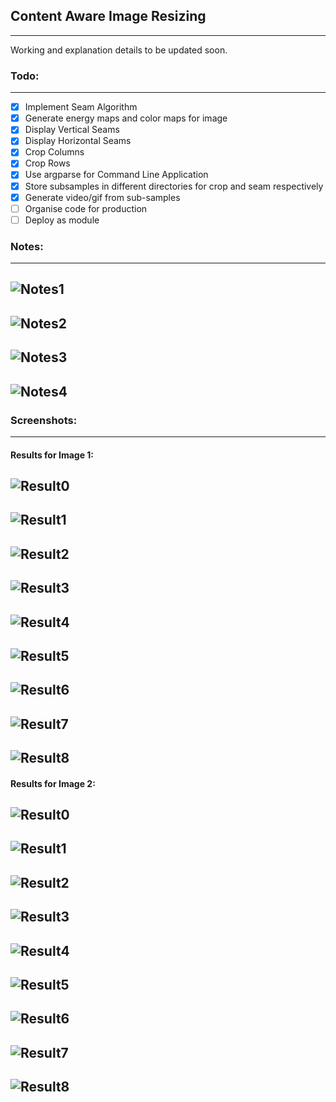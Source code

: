 ## Content Aware Image Resizing
-------------------------------

Working and explanation details to be updated soon.  

### Todo:
---------

- [x] Implement Seam Algorithm
- [x] Generate energy maps and color maps for image
- [x] Display Vertical Seams 
- [x] Display Horizontal Seams 
- [x] Crop Columns 
- [x] Crop Rows 
- [x] Use argparse for Command Line Application 
- [x] Store subsamples in different directories for crop and seam respectively 
- [x] Generate video/gif from sub-samples 
- [ ] Organise code for production
- [ ] Deploy as module

### Notes:
---------

## ![Notes1](https://cdn.rawgit.com/avidLearnerInProgress/pyCAIR/06ce7c6e/notes/notes1.png)  
## ![Notes2](https://cdn.rawgit.com/avidLearnerInProgress/pyCAIR/06ce7c6e/notes/notes2.png)  
## ![Notes3](https://cdn.rawgit.com/avidLearnerInProgress/pyCAIR/06ce7c6e/notes/notes3.png)  
## ![Notes4](https://cdn.rawgit.com/avidLearnerInProgress/pyCAIR/06ce7c6e/notes/notes4.png)  

### Screenshots:
----------------

#### Results for Image 1:  

## ![Result0](https://cdn.rawgit.com/avidLearnerInProgress/pyCAIR/0fc66d01/images/fig4.png)  
## ![Result1](https://cdn.rawgit.com/avidLearnerInProgress/pyCAIR/0fc66d01/results/fig4/gray.png)  
## ![Result2](https://cdn.rawgit.com/avidLearnerInProgress/pyCAIR/0fc66d01/results/fig4/energy.png)    
## ![Result3](https://cdn.rawgit.com/avidLearnerInProgress/pyCAIR/0fc66d01/results/fig4/colormap1.png)  
## ![Result4](https://cdn.rawgit.com/avidLearnerInProgress/pyCAIR/0fc66d01/results/fig4/colormap2.png)  
## ![Result5](https://cdn.rawgit.com/avidLearnerInProgress/pyCAIR/0fc66d01/results/fig4/column_seams.png)  
## ![Result6](https://cdn.rawgit.com/avidLearnerInProgress/pyCAIR/0fc66d01/results/fig4/column_cropped.png)    
## ![Result7](https://cdn.rawgit.com/avidLearnerInProgress/pyCAIR/0fc66d01/results/fig4/row_seams.png)  
## ![Result8](https://cdn.rawgit.com/avidLearnerInProgress/pyCAIR/0fc66d01/results/fig4/row_cropped.png)  

#### Results for Image 2:  

## ![Result0](https://cdn.rawgit.com/avidLearnerInProgress/pyCAIR/0fc66d01/images/fig13.jpg)  
## ![Result1](https://cdn.rawgit.com/avidLearnerInProgress/pyCAIR/0fc66d01/results/fig13/gray.jpg)  
## ![Result2](https://cdn.rawgit.com/avidLearnerInProgress/pyCAIR/0fc66d01/results/fig13/energy.jpg)  
## ![Result3](https://cdn.rawgit.com/avidLearnerInProgress/pyCAIR/0fc66d01/results/fig13/colormap1.jpg)  
## ![Result4](https://cdn.rawgit.com/avidLearnerInProgress/pyCAIR/0fc66d01/results/fig13/colormap2.jpg)  
## ![Result5](https://cdn.rawgit.com/avidLearnerInProgress/pyCAIR/0fc66d01/results/fig13/column_seams.jpg)  
## ![Result6](https://cdn.rawgit.com/avidLearnerInProgress/pyCAIR/0fc66d01/results/fig13/column_cropped.jpg)      
## ![Result7](https://cdn.rawgit.com/avidLearnerInProgress/pyCAIR/0fc66d01/results/fig13/row_seams.jpg)  
## ![Result8](https://cdn.rawgit.com/avidLearnerInProgress/pyCAIR/0fc66d01/results/fig13/row_cropped.jpg)    


